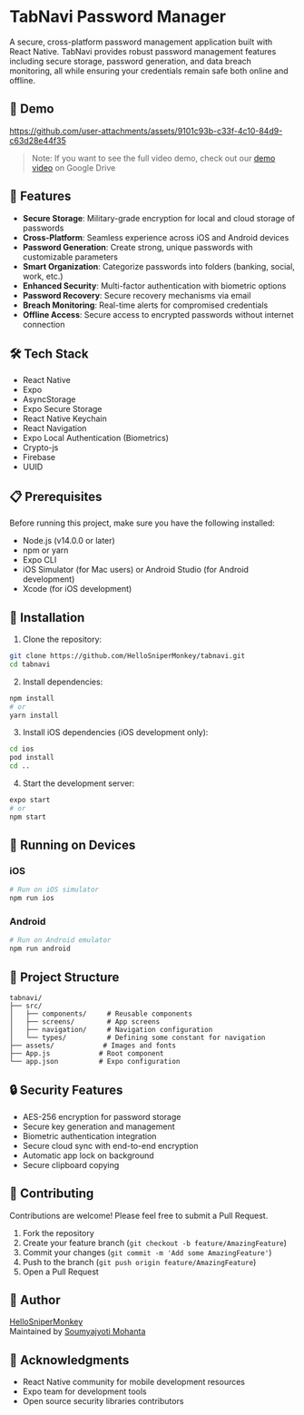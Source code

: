 # TabNavi Password Manager
A secure, cross-platform password management application built with React Native. TabNavi provides robust password management features including secure storage, password generation, and data breach monitoring, all while ensuring your credentials remain safe both online and offline.

## 📱 Demo


https://github.com/user-attachments/assets/9101c93b-c33f-4c10-84d9-c63d28e44f35



> Note: If you want to see the full video demo, check out our [demo video](./video.mov) on Google Drive

## 🚀 Features
- **Secure Storage**: Military-grade encryption for local and cloud storage of passwords
- **Cross-Platform**: Seamless experience across iOS and Android devices
- **Password Generation**: Create strong, unique passwords with customizable parameters
- **Smart Organization**: Categorize passwords into folders (banking, social, work, etc.)
- **Enhanced Security**: Multi-factor authentication with biometric options
- **Password Recovery**: Secure recovery mechanisms via email 
- **Breach Monitoring**: Real-time alerts for compromised credentials
- **Offline Access**: Secure access to encrypted passwords without internet connection

## 🛠 Tech Stack
- React Native
- Expo
- AsyncStorage
- Expo Secure Storage
- React Native Keychain
- React Navigation
- Expo Local Authentication (Biometrics)
- Crypto-js
- Firebase
- UUID

## 📋 Prerequisites
Before running this project, make sure you have the following installed:
- Node.js (v14.0.0 or later)
- npm or yarn
- Expo CLI
- iOS Simulator (for Mac users) or Android Studio (for Android development)
- Xcode (for iOS development)

## 🔧 Installation
1. Clone the repository:
```bash
git clone https://github.com/HelloSniperMonkey/tabnavi.git
cd tabnavi
```

2. Install dependencies:
```bash
npm install
# or
yarn install
```

3. Install iOS dependencies (iOS development only):
```bash
cd ios
pod install
cd ..
```

4. Start the development server:
```bash
expo start
# or
npm start
```

## 📱 Running on Devices
### iOS
```bash
# Run on iOS simulator
npm run ios
```

### Android
```bash
# Run on Android emulator
npm run android
```

## 📁 Project Structure
```
tabnavi/
├── src/
│   ├── components/     # Reusable components
│   ├── screens/        # App screens
│   ├── navigation/     # Navigation configuration
│   └── types/          # Defining some constant for navigation
├── assets/            # Images and fonts
├── App.js            # Root component
└── app.json          # Expo configuration
```

## 🔒 Security Features
- AES-256 encryption for password storage
- Secure key generation and management
- Biometric authentication integration
- Secure cloud sync with end-to-end encryption
- Automatic app lock on background
- Secure clipboard copying

## 🤝 Contributing
Contributions are welcome! Please feel free to submit a Pull Request.

1. Fork the repository
2. Create your feature branch (`git checkout -b feature/AmazingFeature`)
3. Commit your changes (`git commit -m 'Add some AmazingFeature'`)
4. Push to the branch (`git push origin feature/AmazingFeature`)
5. Open a Pull Request

## 👤 Author
[HelloSniperMonkey](https://github.com/HelloSniperMonkey)  
Maintained by [Soumyajyoti Mohanta](mailto:soumyajyotimohanta@gmail.com)

## 🙏 Acknowledgments
- React Native community for mobile development resources
- Expo team for development tools
- Open source security libraries contributors
